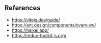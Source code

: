 ## References
- https://vitejs.dev/guide/
- https://ant.design/components/overview/
- https://haikei.app/
- https://redux-toolkit.js.org/